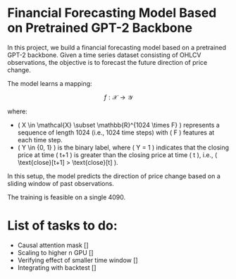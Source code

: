 # Financial Forecasting Model Based on Pretrained GPT-2 Backbone

In this project, we build a financial forecasting model based on a pretrained GPT-2 backbone. Given a time series dataset consisting of OHLCV observations, the objective is to forecast the future direction of price change.

The model learns a mapping:

$$
f: \mathcal{X} \rightarrow \mathcal{Y}
$$

where:

- \( X \in \mathcal{X} \subset \mathbb{R}^{1024 \times F} \) represents a sequence of length 1024 (i.e., 1024 time steps) with \( F \) features at each time step.
- \( Y \in \{0, 1\} \) is the binary label, where \( Y = 1 \) indicates that the closing price at time \( t+1 \) is greater than the closing price at time \( t \), i.e., \( \text{close}[t+1] > \text{close}[t] \).

In this setup, the model predicts the direction of price change based on a sliding window of past observations.

The training is feasible on a single 4090.



# List of tasks to do:

- Causal attention mask                      []
- Scaling to higher n GPU                    []
- Verifying effect of smaller time window    []
- Integrating with backtest                  []
